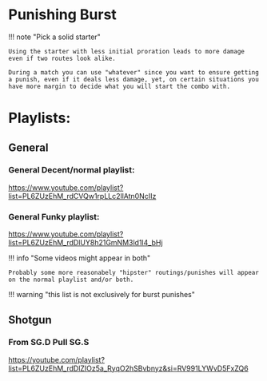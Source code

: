 
# Punishing Burst


!!! note  "Pick a solid starter"

    Using the starter with less initial proration leads to more damage even if two routes look alike.

    During a match you can use "whatever" since you want to ensure getting a punish, even if it deals less damage, yet, on certain situations you have more margin to decide what you will start the combo with.

# Playlists:

## General

### General Decent/normal playlist:

https://www.youtube.com/playlist?list=PL6ZUzEhM_rdCVQw1rpLLc2llAtn0NcIIz

### General Funky playlist:

https://www.youtube.com/playlist?list=PL6ZUzEhM_rdDlUY8h21GmNM3ld1l4_bHj

!!! info "Some videos might appear in both"

    Probably some more reasonabely "hipster" routings/punishes will appear on the normal playlist and/or both.

!!! warning "this list is not exclusively for burst punishes"

## Shotgun

### From SG.D Pull SG.S

https://youtube.com/playlist?list=PL6ZUzEhM_rdDlZIOz5a_RyqO2hSBvbnyz&si=RV991LYWvD5FxZQ6